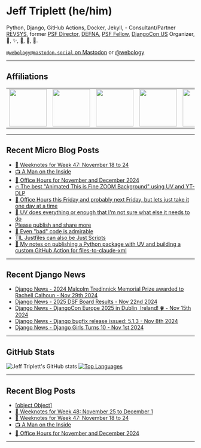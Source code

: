 # Jeff Triplett (he/him)

Python, Django, GitHub Actions, Docker, Jekyll,  - Consultant/Partner [REVSYS][], former [PSF Director][], [DEFNA][], [PSF Fellow][], [DjangoCon US][] Organizer, 🏀, ✨, 💪, 🏃, 🤖.

<a href="https://mastodon.social/@webology" rel="me">`@webology@mastodon.social` on Mastodon</a> or <a href="https://twitter.com/webology">@webology</a>

<hr>

## Affiliations

<table border="0">
<tr>
<td><a href="https://github.com/revsys/"><img src="https://avatars.githubusercontent.com/u/308096?s=200&v=4" width="100px"></a></td>
<td><a href="https://github.com/psf/"><img src="https://avatars.githubusercontent.com/u/50630501?s=200&v=4" width="100px"></a></td>
<td><a href="https://github.com/djangocon/"><img src="https://avatars.githubusercontent.com/u/2891658?s=400&&v=4" width="100px"></a></td>
<td><a href="https://github.com/defna/"><img src="https://avatars.githubusercontent.com/u/13454395?s=200&v=4" width="100px"></a></td>
<td><a href="https://github.com/djangopackages/"><img src="https://avatars.githubusercontent.com/u/27385825?s=200&v=4" width="100px"></a></td>
</tr>
</table>

<hr>

## Recent Micro Blog Posts

<!--START_SECTION:micro-posts-->
* [📓 Weeknotes for Week 47: November 18 to 24](https:&#x2F;&#x2F;micro.webology.dev&#x2F;2024&#x2F;11&#x2F;25&#x2F;weeknotes-for-week.html)
* [📺 A Man on the Inside](https:&#x2F;&#x2F;micro.webology.dev&#x2F;2024&#x2F;11&#x2F;22&#x2F;a-man-on.html)
* [📅 Office Hours for November and December 2024](https:&#x2F;&#x2F;micro.webology.dev&#x2F;2024&#x2F;11&#x2F;19&#x2F;office-hours-for.html)
* [🔥 The best &quot;Animated This is Fine ZOOM Background&quot; using UV and YT-DLP](https:&#x2F;&#x2F;micro.webology.dev&#x2F;2024&#x2F;11&#x2F;08&#x2F;the-best-animated.html)
* [📅 Office Hours this Friday and probably next Friday, but lets just take it one day at a time](https:&#x2F;&#x2F;micro.webology.dev&#x2F;2024&#x2F;11&#x2F;07&#x2F;office-hours-this.html)
* [🤷 UV does everything or enough that I&#39;m not sure what else it needs to do](https:&#x2F;&#x2F;micro.webology.dev&#x2F;2024&#x2F;11&#x2F;03&#x2F;uv-does-everything.html)
* [Please publish and share more](https:&#x2F;&#x2F;micro.webology.dev&#x2F;2024&#x2F;11&#x2F;02&#x2F;please-publish-and.html)
* [📝 Even &quot;bad&quot; code is admirable](https:&#x2F;&#x2F;micro.webology.dev&#x2F;2024&#x2F;10&#x2F;25&#x2F;even-bad-code.html)
* [TIL Justfiles can also be Just Scripts ](https:&#x2F;&#x2F;micro.webology.dev&#x2F;2024&#x2F;10&#x2F;23&#x2F;til-justfiles-can.html)
* [📓 My notes on publishing a Python package with UV and building a custom GitHub Action for files-to-claude-xml ](https:&#x2F;&#x2F;micro.webology.dev&#x2F;2024&#x2F;10&#x2F;16&#x2F;my-notes-on.html)
<!--END_SECTION:micro-posts-->

<hr>

## Recent Django News

<!--START_SECTION:news-->
* [Django News - 2024 Malcolm Tredinnick Memorial Prize awarded to Rachell Calhoun - Nov 29th 2024](https:&#x2F;&#x2F;django-news.com&#x2F;issues&#x2F;261)
* [Django News - 2025 DSF Board Results - Nov 22nd 2024](https:&#x2F;&#x2F;django-news.com&#x2F;issues&#x2F;260)
* [Django News - DjangoCon Europe 2025 in Dublin, Ireland! 🍀 - Nov 15th 2024](https:&#x2F;&#x2F;django-news.com&#x2F;issues&#x2F;259)
* [Django News - Django bugfix release issued: 5.1.3 - Nov 8th 2024](https:&#x2F;&#x2F;django-news.com&#x2F;issues&#x2F;258)
* [Django News - Django Girls Turns 10 - Nov 1st 2024](https:&#x2F;&#x2F;django-news.com&#x2F;issues&#x2F;257)
<!--END_SECTION:news-->

<hr>

## GitHub Stats

![Jeff Triplett's GitHub stats](https://github-readme-stats.vercel.app/api?username=jefftriplett&show_icons=&private_count=true&theme=dracula)  [![Top Languages](https://github-readme-stats.vercel.app/api/top-langs/?username=jefftriplett&layout=compact&theme=dracula)]()

<hr>

## Recent Blog Posts

<!--START_SECTION:posts-->
* [[object Object]](https:&#x2F;&#x2F;jefftriplett.com&#x2F;2024&#x2F;2024-10-25-even-bad-code-is-admirable&#x2F;)
* [📓 Weeknotes for Week 48: November 25 to December 1](https:&#x2F;&#x2F;jefftriplett.com&#x2F;2024&#x2F;weeknotes-for-week-48-november-25-to-december-1&#x2F;)
* [📓 Weeknotes for Week 47: November 18 to 24](https:&#x2F;&#x2F;jefftriplett.com&#x2F;2024&#x2F;weeknotes-for-week-47-november-18-to-24&#x2F;)
* [📺 A Man on the Inside](https:&#x2F;&#x2F;jefftriplett.com&#x2F;2024&#x2F;a-man-on-the-inside&#x2F;)
* [📅 Office Hours for November and December 2024](https:&#x2F;&#x2F;jefftriplett.com&#x2F;2024&#x2F;office-hours-for-november-and-december-2024&#x2F;)
<!--END_SECTION:posts-->

<hr>

[DEFNA]: https://www.defna.org/
[DjangoCon US]: http://djangocon.us/
[PSF Director]: https://www.python.org/psf/members/#board-of-directors
[REVSYS]: https://www.revsys.com/
[PSF Fellow]: https://www.python.org/psf/fellows/
